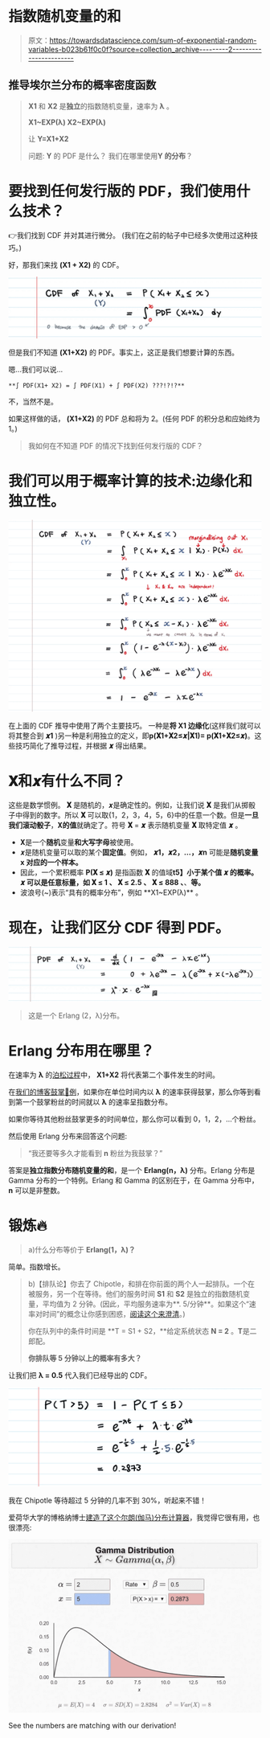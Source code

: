 # 指数随机变量的和

> 原文：<https://towardsdatascience.com/sum-of-exponential-random-variables-b023b61f0c0f?source=collection_archive---------2----------------------->

## 推导埃尔兰分布的概率密度函数

> **X1** 和 **X2** 是**独立**的指数随机变量，速率为 **λ** 。
> 
> **X1~EXP(λ)
> X2~EXP(λ)**
> 
> 让 **Y=X1+X2**
> 
> 问题: **Y** 的 PDF 是什么？
> 我们在哪里使用**Y 的分布**？

# **要找到任何发行版的 PDF，我们使用什么技术？**

👉我们找到 CDF 并对其进行微分。
(我们在之前的帖子中已经多次使用过这种技巧。)

好，那我们来找 **(X1 + X2)** 的 CDF。

![](img/eae72554810984a4138b550a614ce2a8.png)

但是我们不知道 **(X1+X2)** 的 PDF。事实上，这正是我们想要计算的东西。

嗯…我们可以说…

```
**∫ PDF(X1+ X2) = ∫ PDF(X1) + ∫ PDF(X2) ???!?!?**
```

不，当然不是。

如果这样做的话， **(X1+X2)** 的 PDF 总和将为 2。(任何 PDF 的积分总和应始终为 1。)

> 我如何在不知道 PDF 的情况下找到任何发行版的 CDF？

# 我们可以用于概率计算的技术:边缘化和独立性。

![](img/5af0d2ca5abc3f67646e5c9d56e9de13.png)

在上面的 CDF 推导中使用了两个主要技巧。
一种是**将 X1 边缘化**(这样我们就可以将其整合到 **𝒙1** )另一种是利用独立的定义，即**p(𝐗1+𝐗2≤𝒙|𝐗1)= p(𝐗1+𝐗2≤𝒙)**。这些技巧简化了推导过程，并根据 **𝒙** 得出结果。

# 𝐗和𝒙有什么不同？

这些是数学惯例。 **𝐗** 是随机的，𝒙是确定性的。例如，让我们说 **𝐗** 是我们从掷骰子中得到的数字。所以 **𝐗** 可以取{1，2，3，4，5，6}中的任意一个数。但是**一旦我们滚动骰子**，𝐗**的值**就确定了。符号 **𝐗** = **𝒙** 表示随机变量 **𝐗** 取特定值 **𝒙** 。

*   𝐗是一个**随机**变量**和大写字母**被使用。
*   𝒙是随机变量可以取的某个**固定值**。例如， **𝒙1，𝒙2，…，𝒙n** 可能是**随机变量 x 对应的一个样本。**
*   因此，一个累积概率 **P(𝐗 ≤ 𝒙)** 是指函数 **𝐗** 的值域**t5】小于某个值 **𝒙** 的概率。 **𝒙** 可以是任意标量，如 **𝐗 ≤ 1** 、 **𝐗 ≤ 2.5** 、 **𝐗 ≤ 888** 、**、**等。**
*   波浪号(~)表示“具有的概率分布”，例如 **X1~EXP(λ)** 。

# 现在，让我们区分 CDF 得到 PDF。

![](img/149e650e97f00be6e8220611451129cb.png)

> 这是一个 Erlang (2，λ)分布。

# Erlang 分布用在哪里？

在速率为 **λ** 的[泊松过程](/poisson-distribution-intuition-and-derivation-1059aeab90d)中， **X1+X2** 将代表第二个事件发生的时间。

在[我们的博客鼓掌👏例](/poisson-distribution-intuition-and-derivation-1059aeab90d)，如果你在单位时间内以 **λ** 的速率获得鼓掌，那么你等到看到第一个鼓掌粉丝的时间就以 **λ** 的速率呈指数分布。

如果你等待其他粉丝鼓掌更多的时间单位，那么你可以看到 0，1，2，…个粉丝。

然后使用 Erlang 分布来回答这个问题:

> “我还要等多久才能看到 **n** 粉丝为我鼓掌？”

答案是**独立指数分布随机变量的和**，是一个 **Erlang(n，λ)** 分布。Erlang 分布是 Gamma 分布的一个特例。Erlang 和 Gamma 的区别在于，在 Gamma 分布中， **n** 可以是非整数。

# 锻炼🔥

> a)什么分布等价于 **Erlang(1，λ)？**

简单。指数增长。

> b)【排队论】你去了 Chipotle，和排在你前面的两个人一起排队。一个在被服务，另一个在等待。他们的服务时间 **S1** 和 **S2** 是独立的指数随机变量，平均值为 2 分钟。(因此，平均服务速率为**. 5/分钟**。如果这个“速率对时间”的概念让你感到困惑，[阅读这个来澄清](https://medium.com/@aerinykim/what-is-exponential-distribution-7bdd08590e2a)。)
> 
> 你在队列中的条件时间是 **T = S1 + S2，**给定系统状态 **N = 2** 。**T**是二郎配。
> 
> **你排队等 5 分钟以上的概率有多大？**

让我们把 **λ = 0.5** 代入我们已经导出的 CDF。

![](img/04a4feda2fb5fee4e4107062d587f3d3.png)

我在 Chipotle 等待超过 5 分钟的几率不到 30%，听起来不错！

爱荷华大学的博格纳博士[建造了这个尔朗(伽马)分布计算器](https://homepage.divms.uiowa.edu/~mbognar/applets/gamma.html)，我觉得它很有用，也很漂亮:

![](img/ee69a115e1677ef78e6156a1d82ba08b.png)

See the numbers are matching with our derivation!